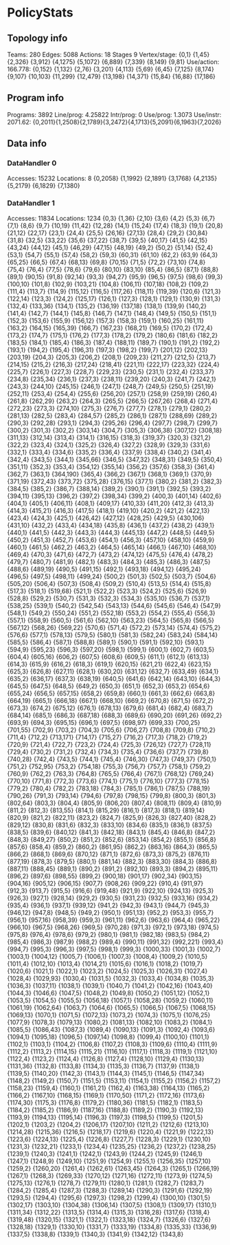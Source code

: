 # PolicyStats
## Topology info
Teams:		280
Edges:		5088
Actions:	18
Stages		9
Vertex/stage:	{0,1} {1,45} {2,326} {3,912} {4,1275} {5,1072} {6,889} {7,339} {8,149} {9,81} 
Use/action:	166.778: {0,152} {1,132} {2,76} {3,201} {4,113} {5,69} {6,45} {7,125} {8,174} {9,107} {10,103} {11,299} {12,479} {13,198} {14,371} {15,84} {16,88} {17,186} 

## Program info
Programs:	3892
Line/prog:	4.25822
Intr/prog:	0
Use/prog:	1.3073
Use/instr:	2071.62: {0,2011}{1,2508}{2,1789}{3,2472}{4,1713}{5,2091}{6,1963}{7,2026}

## Data info

### DataHandler 0
Accesses:	15232
Locations:	8
{0,2058} {1,1992} {2,1891} {3,1768} {4,2135} {5,2179} {6,1829} {7,1380} 

### DataHandler 1
Accesses:	11834
Locations:	1234
{0,3} {1,36} {2,10} {3,6} {4,2} {5,3} {6,7} {7,1} {8,6} {9,7} {10,19} {11,42} {12,28} {14,1} {15,24} {17,4} {18,3} {19,1} {20,8} {21,12} {22,17} {23,1} {24,4} {25,5} {26,16} {27,13} {28,4} {29,2} {30,84} {31,8} {32,5} {33,22} {35,6} {37,22} {38,7} {39,5} {40,17} {41,5} {42,15} {43,24} {44,12} {45,1} {46,29} {47,15} {48,19} {49,2} {50,2} {51,14} {52,4} {53,1} {54,7} {55,1} {57,4} {58,2} {59,3} {60,31} {61,10} {62,2} {63,9} {64,3} {65,25} {66,5} {67,4} {68,13} {69,8} {70,15} {71,5} {72,2} {73,10} {74,8} {75,4} {76,4} {77,5} {78,6} {79,6} {80,10} {83,10} {85,4} {86,5} {87,1} {88,8} {89,1} {90,15} {91,8} {92,14} {93,3} {94,27} {95,9} {96,5} {97,5} {98,6} {99,3} {100,10} {101,8} {102,9} {103,21} {104,8} {106,11} {107,18} {108,2} {109,2} {111,4} {113,7} {114,9} {115,12} {116,5} {117,26} {118,11} {119,39} {120,6} {121,3} {122,14} {123,3} {124,2} {125,17} {126,1} {127,3} {128,1} {129,1} {130,9} {131,3} {132,4} {133,36} {134,1} {135,2} {136,19} {137,18} {138,1} {139,9} {140,2} {141,4} {142,7} {144,1} {145,8} {146,7} {147,1} {148,4} {149,5} {150,5} {151,1} {152,3} {153,6} {155,9} {156,12} {157,3} {158,3} {159,1} {160,25} {161,11} {163,2} {164,15} {165,39} {166,7} {167,23} {168,21} {169,5} {170,2} {172,4} {173,2} {174,7} {175,1} {176,2} {177,3} {178,2} {179,2} {180,6} {181,6} {182,2} {183,5} {184,1} {185,4} {186,3} {187,4} {188,11} {189,7} {190,1} {191,2} {192,2} {193,1} {194,2} {195,4} {196,31} {197,3} {198,2} {199,7} {201,12} {202,13} {203,19} {204,3} {205,3} {206,2} {208,1} {209,23} {211,27} {212,5} {213,7} {214,15} {215,2} {216,3} {217,24} {218,41} {221,11} {222,17} {223,32} {224,4} {225,7} {226,1} {227,3} {228,7} {229,23} {230,5} {231,1} {232,4} {233,37} {234,8} {235,34} {236,1} {237,3} {238,11} {239,20} {240,3} {241,7} {242,1} {243,3} {244,10} {245,15} {246,1} {247,1} {248,7} {249,5} {250,5} {251,19} {252,11} {253,4} {254,4} {255,6} {256,20} {257,1} {258,9} {259,19} {260,4} {261,8} {262,29} {263,2} {264,3} {265,5} {266,5} {267,26} {268,4} {271,4} {272,23} {273,3} {274,10} {275,3} {276,7} {277,7} {278,1} {279,1} {280,2} {281,13} {282,5} {283,4} {284,57} {285,2} {286,1} {287,1} {288,69} {289,2} {290,3} {292,28} {293,1} {294,3} {295,26} {296,4} {297,7} {298,7} {299,7} {300,2} {301,3} {302,2} {303,14} {304,7} {305,3} {306,38} {307,12} {308,18} {311,13} {312,14} {313,4} {314,1} {316,15} {318,3} {319,37} {320,3} {321,2} {322,2} {323,4} {324,1} {325,2} {326,4} {327,2} {328,9} {329,3} {331,6} {332,1} {333,4} {334,6} {335,2} {336,4} {337,9} {338,4} {340,2} {341,4} {342,4} {343,5} {344,1} {345,66} {346,5} {347,32} {348,31} {349,5} {350,4} {351,11} {352,3} {353,4} {354,12} {355,14} {356,2} {357,6} {358,3} {361,4} {362,7} {363,1} {364,190} {365,4} {366,2} {367,1} {368,1} {369,1} {370,9} {371,19} {372,43} {373,72} {375,28} {376,15} {377,1} {380,2} {381,2} {382,3} {384,5} {385,2} {386,7} {388,14} {389,2} {390,1} {391,1} {392,5} {393,2} {394,11} {395,13} {396,2} {397,2} {398,34} {399,2} {400,3} {401,14} {402,6} {404,1} {405,1} {406,11} {408,1} {409,17} {410,33} {411,20} {412,3} {413,3} {414,3} {415,21} {416,3} {417,5} {418,1} {419,10} {420,2} {421,2} {422,13} {423,4} {424,3} {425,1} {426,42} {427,12} {428,25} {429,5} {430,106} {431,10} {432,2} {433,4} {434,18} {435,8} {436,1} {437,2} {438,2} {439,1} {440,1} {441,5} {442,3} {443,3} {444,3} {445,13} {447,2} {448,5} {449,5} {450,2} {451,3} {452,7} {453,6} {454,1} {456,3} {457,10} {458,10} {459,9} {460,1} {461,5} {462,2} {463,2} {464,5} {465,14} {466,1} {467,10} {468,10} {469,4} {470,3} {471,6} {472,7} {473,2} {474,12} {475,5} {476,4} {478,2} {479,7} {480,7} {481,9} {482,1} {483,3} {484,3} {485,3} {486,3} {487,5} {488,6} {489,19} {490,5} {491,15} {492,1} {493,18} {494,12} {495,24} {496,5} {497,5} {498,11} {499,24} {500,2} {501,3} {502,5} {503,7} {504,6} {505,20} {506,4} {507,3} {508,4} {509,2} {510,4} {513,5} {514,4} {515,8} {517,3} {518,1} {519,68} {521,1} {522,2} {523,3} {524,2} {525,6} {526,9} {528,8} {529,2} {530,7} {531,3} {532,3} {534,3} {535,10} {536,7} {537,1} {538,25} {539,1} {540,2} {542,54} {543,13} {544,6} {545,6} {546,4} {547,9} {548,1} {549,2} {550,24} {551,2} {552,18} {553,2} {554,2} {555,4} {556,3} {557,1} {558,9} {560,5} {561,6} {562,10} {563,23} {564,5} {565,8} {566,5} {567,12} {568,26} {569,22} {570,6} {571,4} {572,2} {573,14} {574,4} {575,2} {576,6} {577,1} {578,13} {579,5} {580,1} {581,3} {582,24} {583,24} {584,14} {585,5} {586,4} {587,1} {588,8} {589,1} {590,1} {591,1} {592,10} {593,1} {594,9} {595,23} {596,3} {597,20} {598,1} {599,1} {600,1} {602,7} {603,5} {604,4} {605,16} {606,2} {607,5} {608,6} {609,5} {611,1} {612,1} {613,13} {614,3} {615,9} {616,2} {618,3} {619,1} {620,15} {621,21} {622,4} {623,15} {625,3} {626,8} {627,11} {628,1} {630,20} {631,12} {632,7} {633,49} {634,1} {635,2} {636,17} {637,3} {638,19} {640,5} {641,6} {642,14} {643,10} {644,3} {645,5} {647,5} {648,5} {649,2} {650,3} {651,1} {652,3} {653,2} {654,6} {655,24} {656,5} {657,15} {658,2} {659,8} {660,1} {661,3} {662,6} {663,8} {664,19} {665,1} {666,18} {667,1} {668,10} {669,2} {670,8} {671,5} {672,2} {673,3} {674,2} {675,12} {676,1} {678,13} {679,6} {681,4} {682,4} {683,7} {684,14} {685,1} {686,3} {687,18} {688,3} {689,6} {690,20} {691,26} {692,2} {693,9} {694,3} {695,15} {696,1} {697,5} {698,97} {699,33} {700,25} {701,55} {702,9} {703,2} {704,3} {705,6} {706,27} {708,8} {709,8} {710,2} {711,4} {712,2} {713,171} {714,17} {715,27} {716,2} {717,3} {718,2} {719,2} {720,9} {721,4} {722,7} {723,2} {724,4} {725,3} {726,12} {727,7} {728,11} {729,4} {730,2} {731,2} {732,4} {734,3} {735,4} {736,6} {737,7} {739,8} {740,28} {742,4} {743,5} {744,1} {745,4} {746,30} {747,3} {749,37} {750,1} {751,2} {752,95} {753,2} {754,18} {755,3} {756,7} {757,7} {758,1} {759,2} {760,9} {762,2} {763,3} {764,8} {765,5} {766,4} {767,1} {768,12} {769,24} {770,10} {771,8} {772,3} {773,6} {774,1} {775,1} {776,10} {777,3} {778,15} {779,2} {780,4} {782,2} {783,18} {784,3} {785,1} {786,1} {787,5} {788,19} {790,26} {791,3} {793,14} {794,6} {797,8} {798,15} {799,8} {800,3} {801,3} {802,64} {803,3} {804,4} {805,9} {806,20} {807,4} {808,11} {809,4} {810,9} {811,2} {812,3} {813,55} {814,1} {815,29} {816,1} {817,3} {818,1} {819,14} {820,9} {821,2} {822,11} {823,2} {824,7} {825,9} {826,3} {827,40} {828,2} {829,12} {830,8} {831,6} {832,3} {833,10} {834,6} {835,1} {836,1} {837,5} {838,5} {839,6} {840,12} {841,3} {842,18} {843,1} {845,4} {846,8} {847,2} {848,3} {849,27} {850,2} {851,2} {852,6} {853,14} {854,2} {855,1} {856,8} {857,6} {858,4} {859,2} {860,2} {861,95} {862,2} {863,16} {864,3} {865,5} {866,2} {868,1} {869,6} {870,12} {871,1} {872,6} {873,3} {875,2} {876,11} {877,19} {878,3} {879,5} {880,1} {881,14} {882,3} {883,30} {884,3} {886,8} {887,11} {888,45} {889,1} {890,2} {891,2} {892,10} {893,3} {894,2} {895,11} {896,2} {897,6} {898,55} {899,2} {900,18} {901,17} {902,34} {903,15} {904,16} {905,12} {906,15} {907,7} {908,26} {909,22} {910,4} {911,97} {912,3} {913,7} {915,5} {916,6} {919,48} {921,9} {922,10} {924,13} {925,3} {926,3} {927,1} {928,14} {929,2} {930,5} {931,23} {932,5} {933,16} {934,2} {935,4} {936,1} {937,1} {939,12} {941,2} {942,3} {943,1} {944,7} {945,3} {946,12} {947,8} {948,5} {949,2} {950,1} {951,13} {952,2} {953,3} {955,7} {956,1} {957,16} {958,39} {959,3} {961,11} {962,6} {963,6} {964,4} {965,22} {966,10} {967,5} {968,26} {969,5} {970,28} {971,3} {972,1} {973,18} {974,5} {975,8} {976,4} {978,6} {979,2} {980,1} {981,1} {982,18} {983,5} {984,2} {985,4} {986,3} {987,9} {988,2} {989,4} {990,11} {991,32} {992,221} {993,4} {994,7} {995,3} {996,3} {997,5} {998,1} {999,3} {1000,33} {1001,3} {1002,7} {1003,1} {1004,12} {1005,7} {1006,1} {1007,3} {1008,4} {1009,2} {1010,5} {1011,4} {1012,10} {1013,4} {1014,21} {1015,6} {1016,1} {1018,2} {1019,7} {1020,6} {1021,1} {1022,1} {1023,2} {1024,5} {1025,3} {1026,31} {1027,4} {1028,4} {1029,93} {1030,4} {1031,5} {1032,3} {1033,4} {1034,8} {1035,3} {1036,3} {1037,11} {1038,1} {1039,1} {1040,7} {1041,2} {1042,16} {1043,40} {1044,3} {1046,6} {1047,5} {1048,2} {1049,8} {1050,2} {1051,12} {1052,1} {1053,5} {1054,5} {1055,5} {1056,18} {1057,1} {1058,28} {1059,2} {1060,11} {1061,19} {1062,64} {1063,7} {1064,6} {1065,5} {1066,5} {1067,5} {1068,15} {1069,13} {1070,1} {1071,5} {1072,13} {1073,2} {1074,3} {1075,1} {1076,25} {1077,9} {1078,3} {1079,13} {1080,2} {1081,13} {1082,10} {1083,2} {1084,1} {1085,5} {1086,43} {1087,3} {1089,4} {1090,13} {1091,3} {1092,4} {1093,6} {1094,1} {1095,18} {1096,5} {1097,14} {1098,8} {1099,4} {1100,10} {1101,1} {1102,1} {1103,1} {1104,2} {1106,8} {1107,2} {1108,3} {1109,6} {1110,4} {1111,9} {1112,2} {1113,2} {1114,15} {1115,21} {1116,10} {1117,1} {1118,3} {1119,1} {1121,10} {1122,4} {1123,2} {1124,4} {1126,8} {1127,4} {1128,10} {1129,4} {1130,13} {1131,36} {1132,8} {1133,8} {1134,3} {1135,3} {1136,7} {1137,9} {1138,1} {1139,5} {1140,20} {1142,3} {1143,1} {1144,3} {1145,1} {1146,5} {1147,34} {1148,2} {1149,2} {1150,7} {1151,5} {1153,11} {1154,1} {1155,2} {1156,2} {1157,2} {1158,23} {1159,4} {1160,1} {1161,21} {1162,4} {1163,38} {1164,13} {1165,2} {1166,2} {1167,10} {1168,15} {1169,1} {1170,50} {1171,2} {1172,16} {1173,6} {1174,30} {1175,3} {1176,8} {1179,2} {1180,36} {1181,5} {1182,1} {1183,5} {1184,2} {1185,2} {1186,9} {1187,16} {1188,8} {1189,2} {1190,3} {1192,13} {1193,9} {1194,13} {1195,14} {1196,3} {1197,3} {1198,5} {1199,5} {1201,5} {1202,1} {1203,2} {1204,2} {1206,17} {1207,10} {1211,2} {1212,6} {1213,10} {1214,28} {1215,36} {1216,5} {1218,17} {1219,6} {1220,4} {1221,9} {1222,13} {1223,6} {1224,13} {1225,4} {1226,8} {1227,7} {1228,3} {1229,1} {1230,10} {1231,3} {1232,21} {1233,1} {1234,4} {1235,25} {1236,2} {1237,2} {1238,25} {1239,1} {1240,3} {1241,1} {1242,1} {1243,9} {1244,2} {1245,9} {1246,1} {1247,1} {1248,9} {1249,10} {1251,9} {1254,9} {1255,1} {1256,35} {1257,10} {1259,2} {1260,20} {1261,4} {1262,61} {1263,45} {1264,3} {1265,1} {1266,19} {1267,1} {1268,3} {1269,33} {1270,12} {1271,16} {1272,11} {1273,9} {1274,5} {1275,13} {1276,1} {1278,7} {1279,11} {1280,1} {1281,1} {1282,7} {1283,7} {1284,2} {1285,4} {1287,3} {1288,3} {1289,14} {1290,3} {1291,6} {1292,19} {1293,5} {1294,4} {1295,6} {1297,3} {1298,2} {1299,4} {1300,10} {1301,5} {1302,17} {1303,10} {1304,38} {1306,14} {1307,5} {1308,1} {1309,17} {1310,1} {1311,34} {1312,22} {1313,5} {1314,4} {1315,3} {1316,28} {1317,6} {1318,4} {1319,48} {1320,15} {1321,1} {1322,1} {1323,18} {1324,7} {1326,6} {1327,6} {1328,18} {1329,1} {1330,10} {1331,7} {1333,19} {1334,8} {1335,33} {1336,9} {1337,5} {1338,8} {1339,1} {1340,3} {1341,9} {1342,12} {1343,8} 